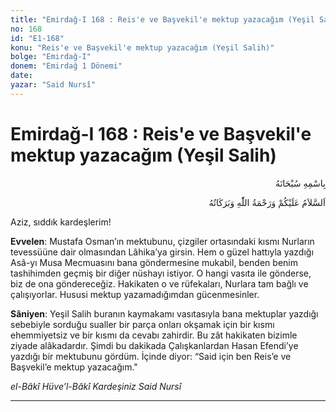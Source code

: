 ```yaml
---
title: "Emirdağ-I 168 : Reis'e ve Başvekil'e mektup yazacağım (Yeşil Salih)"
no: 168
id: "E1-168"
konu: "Reis'e ve Başvekil'e mektup yazacağım (Yeşil Salih)"
bolge: "Emirdağ-I"
donem: "Emirdağ 1 Dönemi"
date: 
yazar: "Said Nursî"
---
```


# Emirdağ-I 168 : Reis'e ve Başvekil'e mektup yazacağım (Yeşil Salih)

<p class="arabic" dir="rtl" title="Meal: “Her türlü noksan sıfatlardan yüce olan Allah’ın adıyla.”">بِاسْمِهِ سُبْحَانَهُ</p>

<p class="arabic" dir="rtl" title="Meal: “Allah’ın selâmı, rahmeti ve bereketleri, üzerinize olsun.”">اَلسَّلاَمُ عَلَيْكُمْ وَرَحْمَةُ اللّٰهِ وَبَرَكَاتُهُ</p>

Aziz, sıddık kardeşlerim!

**Evvelen**: Mustafa Osman’ın mektubunu, çizgiler ortasındaki kısmı Nurların tevessüüne dair olmasından Lâhika’ya girsin. Hem o güzel hattıyla yazdığı Asâ-yı Musa Mecmuasını bana göndermesine mukabil, benden benim tashihimden geçmiş bir diğer nüshayı istiyor. O hangi vasıta ile gönderse, biz de ona göndereceğiz. Hakikaten o ve rüfekaları, Nurlara tam bağlı ve çalışıyorlar. Hususi mektup yazamadığımdan gücenmesinler.

**Sâniyen**: Yeşil Salih buranın kaymakamı vasıtasıyla bana mektuplar yazdığı sebebiyle sorduğu sualler bir parça onları okşamak için bir kısmı ehemmiyetsiz ve bir kısmı da cevabı zahirdir. Bu zât hakikaten bizimle ziyade alâkadardır. Şimdi bu dakikada Çalışkanlardan Hasan Efendi’ye yazdığı bir mektubunu gördüm. İçinde diyor: “Said için ben Reis’e ve Başvekil’e mektup yazacağım."

*el-Bâkî Hüve’l-Bâkî*
*Kardeşiniz*
*Said Nursî*

***
